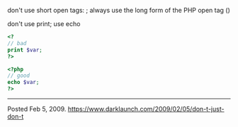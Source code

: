 don't use short open tags: <? ?>; always use the long form of the PHP open tag (<?php ?>)

don't use print; use echo

```php
<?
// bad
print $var;
?>

<?php
// good
echo $var;
?>
```

---

Posted Feb 5, 2009.
https://www.darklaunch.com/2009/02/05/don-t-just-don-t